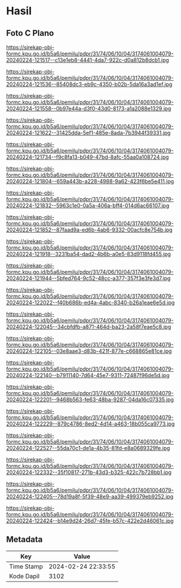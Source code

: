 # Hasil

## Foto C Plano

https://sirekap-obj-formc.kpu.go.id/b5a6/pemilu/pdpr/31/74/06/10/04/3174061004079-20240224-121517--c13e1eb8-4441-4da7-922c-d0a812b8dcb1.jpg

https://sirekap-obj-formc.kpu.go.id/b5a6/pemilu/pdpr/31/74/06/10/04/3174061004079-20240224-121536--85408dc3-eb9c-4350-b02b-5da16a3ad1ef.jpg

https://sirekap-obj-formc.kpu.go.id/b5a6/pemilu/pdpr/31/74/06/10/04/3174061004079-20240224-121558--0b97e44a-d3f0-43d0-8173-a1a2088e1329.jpg

https://sirekap-obj-formc.kpu.go.id/b5a6/pemilu/pdpr/31/74/06/10/04/3174061004079-20240224-121622--31425dda-5ef1-485e-8ada-7b3944f39331.jpg

https://sirekap-obj-formc.kpu.go.id/b5a6/pemilu/pdpr/31/74/06/10/04/3174061004079-20240224-121734--f9c8fa13-b049-47bd-8afc-55aa0a108724.jpg

https://sirekap-obj-formc.kpu.go.id/b5a6/pemilu/pdpr/31/74/06/10/04/3174061004079-20240224-121804--659a443b-a228-4988-9a62-423f6be5e411.jpg

https://sirekap-obj-formc.kpu.go.id/b5a6/pemilu/pdpr/31/74/06/10/04/3174061004079-20240224-121832--5963c1e0-0a5a-406a-bff4-014d6ac66107.jpg

https://sirekap-obj-formc.kpu.go.id/b5a6/pemilu/pdpr/31/74/06/10/04/3174061004079-20240224-121852--87faad9a-ed6b-4ab6-9332-00acfc8e754b.jpg

https://sirekap-obj-formc.kpu.go.id/b5a6/pemilu/pdpr/31/74/06/10/04/3174061004079-20240224-121918--3231ba54-dad2-4b6b-a0e5-83d9118fd455.jpg

https://sirekap-obj-formc.kpu.go.id/b5a6/pemilu/pdpr/31/74/06/10/04/3174061004079-20240224-121944--5bfed764-9c52-48cc-a377-357f3e3fe3d7.jpg

https://sirekap-obj-formc.kpu.go.id/b5a6/pemilu/pdpr/31/74/06/10/04/3174061004079-20240224-122022--f40b686b-ed4a-4abc-8340-b26a1eae6e5d.jpg

https://sirekap-obj-formc.kpu.go.id/b5a6/pemilu/pdpr/31/74/06/10/04/3174061004079-20240224-122045--34cbfdfb-a871-464d-ba23-2a58f7eae5c8.jpg

https://sirekap-obj-formc.kpu.go.id/b5a6/pemilu/pdpr/31/74/06/10/04/3174061004079-20240224-122105--03e8aae3-d83b-421f-877e-c668865e81ce.jpg

https://sirekap-obj-formc.kpu.go.id/b5a6/pemilu/pdpr/31/74/06/10/04/3174061004079-20240224-122140--b7911140-7d64-45e7-9311-72487f96de5d.jpg

https://sirekap-obj-formc.kpu.go.id/b5a6/pemilu/pdpr/31/74/06/10/04/3174061004079-20240224-122201--9468b563-fe63-48ba-9287-04da16c07335.jpg

https://sirekap-obj-formc.kpu.go.id/b5a6/pemilu/pdpr/31/74/06/10/04/3174061004079-20240224-122229--879c4786-8ed2-4d14-a463-18b055ca9773.jpg

https://sirekap-obj-formc.kpu.go.id/b5a6/pemilu/pdpr/31/74/06/10/04/3174061004079-20240224-122527--55da70c1-de1a-4b35-81fd-e8a0689329fe.jpg

https://sirekap-obj-formc.kpu.go.id/b5a6/pemilu/pdpr/31/74/06/10/04/3174061004079-20240224-122332--35f10817-271b-43d3-b325-422c7b728bb1.jpg

https://sirekap-obj-formc.kpu.go.id/b5a6/pemilu/pdpr/31/74/06/10/04/3174061004079-20240224-122405--78d19a8f-5f39-48e9-aa39-499379eb9252.jpg

https://sirekap-obj-formc.kpu.go.id/b5a6/pemilu/pdpr/31/74/06/10/04/3174061004079-20240224-122424--b14e9d24-26d7-45fe-b57c-422e2d46061c.jpg


## Metadata

| Key        | Value               |
| ---------- | ------------------- |
| Time Stamp | 2024-02-24 22:33:55 |
| Kode Dapil | 3102                |



